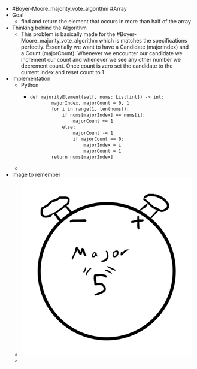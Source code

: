 - #Boyer-Moore_majority_vote_algorithm #Array
- Goal
	- find and return the element that occurs in more than half of the array
- Thinking behind the Algorithm
	- This problem is basically made for the #Boyer-Moore_majority_vote_algorithm which is matches the specifications perfectly. Essentially we want to have a Candidate (majorIndex) and a Count (majorCount). Whenever we encounter our candidate we increment our count and whenever we see any other number we decrement count. Once count is zero set the candidate to the current index and reset count to 1
- Implementation
	- Python
		- ```
		  def majorityElement(self, nums: List[int]) -> int:
		          majorIndex, majorCount = 0, 1
		          for i in range(1, len(nums)):
		              if nums[majorIndex] == nums[i]:
		                  majorCount += 1
		              else:
		                  majorCount -= 1
		                  if majorCount == 0:
		                      majorIndex = i
		                      majorCount = 1
		          return nums[majorIndex]
		  ```
	-
- Image to remember
	- ![image.png](../assets/image_1757104265035_0.png)
	-
